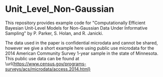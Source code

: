 # Unit_Level_Non-Gaussian

This repository provides example code for "Computationally Efficient Bayesian Unit-Level Models for Non-Gaussian Data Under Informative Sampling" by P. Parker, S. Holan, and R. Janicki.

The data used in the paper is confidential microdata and cannot be shared, however we give a short example here using public use microdata for the 2014 American Community Survey 1-year sample in the state of Minnesota. This public use data can be found at \url{https://www.census.gov/programs-surveys/acs/microdata/access.2014.html}
